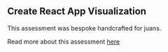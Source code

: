 ## Create React App Visualization

This assessment was bespoke handcrafted for juans.

Read more about this assessment [here](https://react.eogresources.com)
